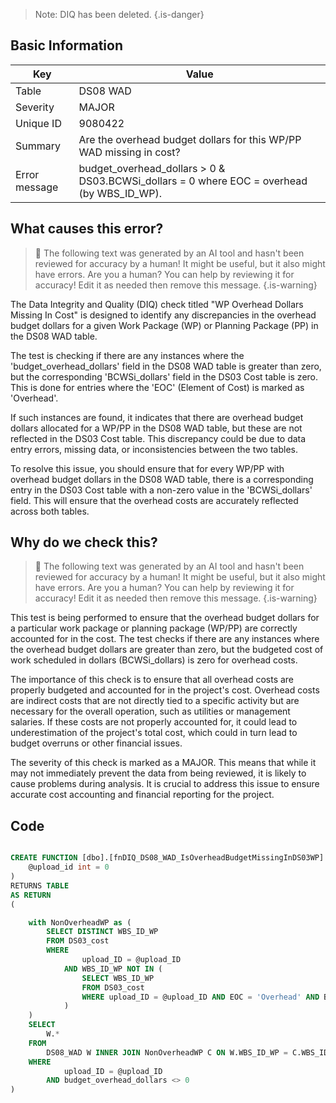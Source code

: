 > Note: DIQ has been deleted.
> {.is-danger}

## Basic Information

| Key           | Value                                                                                     |
| ------------- | ----------------------------------------------------------------------------------------- |
| Table         | DS08 WAD                                                                                  |
| Severity      | MAJOR                                                                                   |
| Unique ID     | 9080422                                                                                   |
| Summary       | Are the overhead budget dollars for this WP/PP WAD missing in cost?                       |
| Error message | budget_overhead_dollars > 0 & DS03.BCWSi_dollars = 0 where EOC = overhead (by WBS_ID_WP). |

## What causes this error?

> :robot: The following text was generated by an AI tool and hasn't been reviewed for accuracy by a human! It might be useful, but it also might have errors. Are you a human? You can help by reviewing it for accuracy! Edit it as needed then remove this message.
> {.is-warning}

The Data Integrity and Quality (DIQ) check titled "WP Overhead Dollars Missing In Cost" is designed to identify any discrepancies in the overhead budget dollars for a given Work Package (WP) or Planning Package (PP) in the DS08 WAD table.

The test is checking if there are any instances where the 'budget_overhead_dollars' field in the DS08 WAD table is greater than zero, but the corresponding 'BCWSi_dollars' field in the DS03 Cost table is zero. This is done for entries where the 'EOC' (Element of Cost) is marked as 'Overhead'.

If such instances are found, it indicates that there are overhead budget dollars allocated for a WP/PP in the DS08 WAD table, but these are not reflected in the DS03 Cost table. This discrepancy could be due to data entry errors, missing data, or inconsistencies between the two tables.

To resolve this issue, you should ensure that for every WP/PP with overhead budget dollars in the DS08 WAD table, there is a corresponding entry in the DS03 Cost table with a non-zero value in the 'BCWSi_dollars' field. This will ensure that the overhead costs are accurately reflected across both tables.

## Why do we check this?

> :robot: The following text was generated by an AI tool and hasn't been reviewed for accuracy by a human! It might be useful, but it also might have errors. Are you a human? You can help by reviewing it for accuracy! Edit it as needed then remove this message.
> {.is-warning}

This test is being performed to ensure that the overhead budget dollars for a particular work package or planning package (WP/PP) are correctly accounted for in the cost. The test checks if there are any instances where the overhead budget dollars are greater than zero, but the budgeted cost of work scheduled in dollars (BCWSi_dollars) is zero for overhead costs.

The importance of this check is to ensure that all overhead costs are properly budgeted and accounted for in the project's cost. Overhead costs are indirect costs that are not directly tied to a specific activity but are necessary for the overall operation, such as utilities or management salaries. If these costs are not properly accounted for, it could lead to underestimation of the project's total cost, which could in turn lead to budget overruns or other financial issues.

The severity of this check is marked as a MAJOR. This means that while it may not immediately prevent the data from being reviewed, it is likely to cause problems during analysis. It is crucial to address this issue to ensure accurate cost accounting and financial reporting for the project.

## Code

```sql

CREATE FUNCTION [dbo].[fnDIQ_DS08_WAD_IsOverheadBudgetMissingInDS03WP] (
	@upload_id int = 0
)
RETURNS TABLE
AS RETURN
(

	with NonOverheadWP as (
		SELECT DISTINCT WBS_ID_WP
		FROM DS03_cost
		WHERE
				upload_ID = @upload_ID
			AND WBS_ID_WP NOT IN (
				SELECT WBS_ID_WP
				FROM DS03_cost
				WHERE upload_ID = @upload_ID AND EOC = 'Overhead' AND BCWSi_dollars <> 0
			)
	)
	SELECT
		W.*
	FROM
		DS08_WAD W INNER JOIN NonOverheadWP C ON W.WBS_ID_WP = C.WBS_ID_WP
	WHERE
			upload_ID = @upload_ID
		AND budget_overhead_dollars <> 0
)
```
